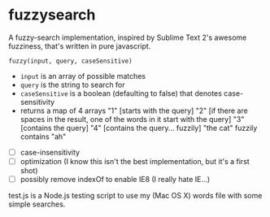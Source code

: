 fuzzysearch
===========

A fuzzy-search implementation, inspired by Sublime Text 2's awesome fuzziness, that's written in pure javascript.

```fuzzy(input, query, caseSensitive)```
- ```input``` is an array of possible matches
- ```query``` is the string to search for
- ```caseSensitive``` is a boolean (defaulting to false) that denotes case-sensitivity
- returns a map of 4 arrays
  "1" [starts with the query]
  "2" [if there are spaces in the result, one of the words in it start with the query]
  "3" [contains the query]
  "4" [contains the query... fuzzily] "the cat" fuzzily contains "ah"

- [ ] case-insensitivity
- [ ] optimization (I know this isn't the best implementation, but it's a first shot)
- [ ] possibly remove indexOf to enable IE8 (I really hate IE...)

test.js is a Node.js testing script to use my (Mac OS X) words file with some simple searches.
